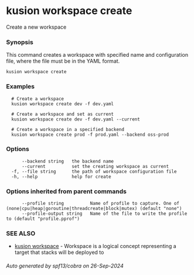 # kusion workspace create

Create a new workspace

### Synopsis

This command creates a workspace with specified name and configuration file, where the file must be in the YAML format.

```
kusion workspace create
```

### Examples

```
  # Create a workspace
  kusion workspace create dev -f dev.yaml
  
  # Create a workspace and set as current
  kusion workspace create dev -f dev.yaml --current
  
  # Create a workspace in a specified backend
  kusion workspace create prod -f prod.yaml --backend oss-prod
```

### Options

```
      --backend string   the backend name
      --current          set the creating workspace as current
  -f, --file string      the path of workspace configuration file
  -h, --help             help for create
```

### Options inherited from parent commands

```
      --profile string          Name of profile to capture. One of (none|cpu|heap|goroutine|threadcreate|block|mutex) (default "none")
      --profile-output string   Name of the file to write the profile to (default "profile.pprof")
```

### SEE ALSO

* [kusion workspace](kusion-workspace.md)	 - Workspace is a logical concept representing a target that stacks will be deployed to

###### Auto generated by spf13/cobra on 26-Sep-2024
